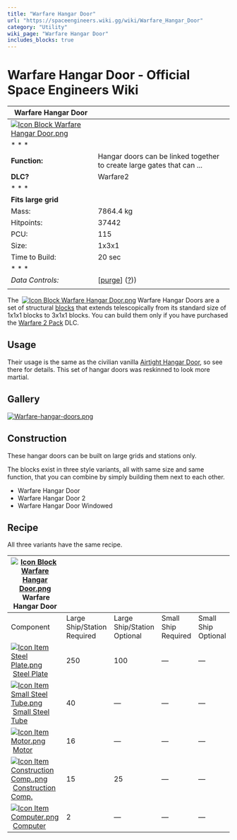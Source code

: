 ```yaml
---
title: "Warfare Hangar Door"
url: "https://spaceengineers.wiki.gg/wiki/Warfare_Hangar_Door"
category: "Utility"
wiki_page: "Warfare Hangar Door"
includes_blocks: true
---
```


# Warfare Hangar Door - Official Space Engineers Wiki

| Warfare Hangar Door |     |
| --- | --- |
| [![Icon Block Warfare Hangar Door.png](https://spaceengineers.wiki.gg/images/7/79/Icon_Block_Warfare_Hangar_Door.png?d77502)](https://spaceengineers.wiki.gg/wiki/File:Icon_Block_Warfare_Hangar_Door.png) |     |
| * * * |     |
| **Function:** | Hangar doors can be linked together to create large gates that can ... |
| **DLC?** | Warfare2 |
| * * * |     |
| **Fits large grid** |     |
| Mass: | 7864.4 kg |
| Hitpoints: | 37442 |
| PCU: | 115 |
| Size: | 1x3x1 |
| Time to Build: | 20 sec |
| * * * |     |
| _Data Controls:_ | \[[purge](https://spaceengineers.wiki.gg/wiki/Warfare_Hangar_Door?action=purge)\] ([?](https://spaceengineers.wiki.gg/wiki/Template:Info_Block))) |
|     |     |

The  [![Icon Block Warfare Hangar Door.png](https://spaceengineers.wiki.gg/images/thumb/7/79/Icon_Block_Warfare_Hangar_Door.png/21px-Icon_Block_Warfare_Hangar_Door.png?d77502)](https://spaceengineers.wiki.gg/wiki/Warfare_Hangar_Door "Warfare Hangar Door") Warfare Hangar Doors are a set of structural [blocks](https://spaceengineers.wiki.gg/wiki/Block "Block") that extends telescopically from its standard size of 1x1x1 blocks to 3x1x1 blocks. You can build them only if you have purchased the [Warfare 2 Pack](https://spaceengineers.wiki.gg/wiki/Warfare_2_Pack "Warfare 2 Pack") DLC.

## Usage

Their usage is the same as the civilian vanilla [Airtight Hangar Door](https://spaceengineers.wiki.gg/wiki/Airtight_Hangar_Door "Airtight Hangar Door"), so see there for details. This set of hangar doors was reskinned to look more martial.

## Gallery

[![Warfare-hangar-doors.png](https://spaceengineers.wiki.gg/images/thumb/9/9a/Warfare-hangar-doors.png/320px-Warfare-hangar-doors.png?dbe44f)](https://spaceengineers.wiki.gg/wiki/File:Warfare-hangar-doors.png)

## Construction

These hangar doors can be built on large grids and stations only.

The blocks exist in three style variants, all with same size and same function, that you can combine by simply building them next to each other.

*   Warfare Hangar Door
*   Warfare Hangar Door 2
*   Warfare Hangar Door Windowed

## Recipe

All three variants have the same recipe.

| [![Icon Block Warfare Hangar Door.png](https://spaceengineers.wiki.gg/images/thumb/7/79/Icon_Block_Warfare_Hangar_Door.png/21px-Icon_Block_Warfare_Hangar_Door.png?d77502)](https://spaceengineers.wiki.gg/wiki/Warfare_Hangar_Door "Warfare Hangar Door") Warfare Hangar Door |     |     |     |     |
| --- | --- | --- | --- | --- |
| Component | Large Ship/Station  <br>Required | Large Ship/Station  <br>Optional | Small Ship  <br>Required | Small Ship  <br>Optional |
| [![Icon Item Steel Plate.png](https://spaceengineers.wiki.gg/images/thumb/4/4c/Icon_Item_Steel_Plate.png/21px-Icon_Item_Steel_Plate.png?437e3a)](https://spaceengineers.wiki.gg/wiki/Steel_Plate "Steel Plate") [Steel Plate](https://spaceengineers.wiki.gg/wiki/Steel_Plate "Steel Plate") | 250 | 100 | —   | —   |
| [![Icon Item Small Steel Tube.png](https://spaceengineers.wiki.gg/images/thumb/f/f7/Icon_Item_Small_Steel_Tube.png/21px-Icon_Item_Small_Steel_Tube.png?4fe418)](https://spaceengineers.wiki.gg/wiki/Small_Steel_Tube "Small Steel Tube") [Small Steel Tube](https://spaceengineers.wiki.gg/wiki/Small_Steel_Tube "Small Steel Tube") | 40  | —   | —   | —   |
| [![Icon Item Motor.png](https://spaceengineers.wiki.gg/images/thumb/2/2c/Icon_Item_Motor.png/21px-Icon_Item_Motor.png?4a2f3f)](https://spaceengineers.wiki.gg/wiki/Motor "Motor") [Motor](https://spaceengineers.wiki.gg/wiki/Motor "Motor") | 16  | —   | —   | —   |
| [![Icon Item Construction Comp..png](https://spaceengineers.wiki.gg/images/thumb/4/45/Icon_Item_Construction_Comp..png/21px-Icon_Item_Construction_Comp..png?cdc26f)](https://spaceengineers.wiki.gg/wiki/Construction_Comp. "Construction Comp.") [Construction Comp.](https://spaceengineers.wiki.gg/wiki/Construction_Comp. "Construction Comp.") | 15  | 25  | —   | —   |
| [![Icon Item Computer.png](https://spaceengineers.wiki.gg/images/thumb/7/72/Icon_Item_Computer.png/21px-Icon_Item_Computer.png?65c1a4)](https://spaceengineers.wiki.gg/wiki/Computer "Computer") [Computer](https://spaceengineers.wiki.gg/wiki/Computer "Computer") | 2   | —   | —   | —   |